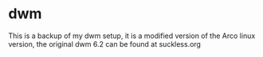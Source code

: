 # dwm
This is a backup of my dwm setup, it is a modified version of the Arco linux version, the original dwm 6.2 can be found at suckless.org
